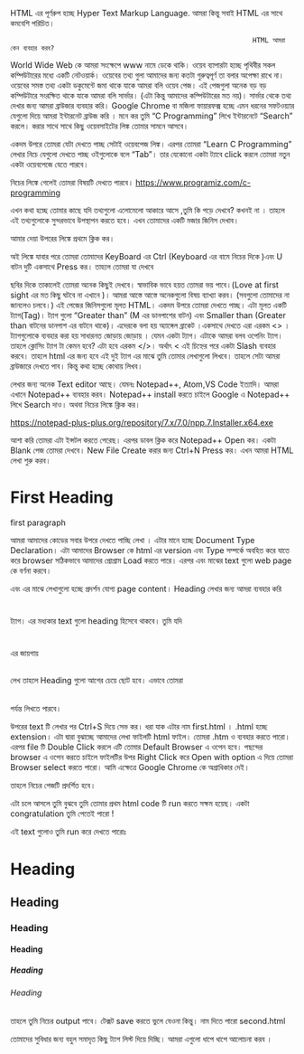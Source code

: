 HTML এর পূর্ণরুপ হচ্ছে Hyper Text Markup Language.
আমরা কিন্তু সবাই HTML এর সাথে কমবেশি পরিচিত।
 

                                                                HTML আমরা কেন ব্যবহার করব?

World Wide Web কে আমরা সংক্ষেপে www নামে ডেকে থাকি। ওয়েব ব্যাপারটা হচ্ছে পৃথিবীর সকল কম্পিউটারের মধ্যে একটি নেটওয়ার্ক। ওয়েবের তথ্য গুলা আমাদের জন্য কতটা গুরুত্বপূর্ণ তা বলার অপেক্ষা রাখে না। ওয়েবের সমস্ত তথ্য একটা ডকুমেন্টে জমা থাকে যাকে আমরা বলি ওয়েব পেজ। 
এই পেজগুলা অনেক বড় বড় কম্পিউটারে সংরক্ষিত থাকে যাকে আমরা বলি সার্ভার। (এটা কিন্তু আমাদের কম্পিউটারের মত নয়)। সার্ভার থেকে তথ্য দেখার জন্য আমরা ব্রাউজার ব্যবহার করি। Google Chrome বা মজিলা ফায়ারফক্স হচ্ছে এমন ধরনের সফটওয়্যার যেগুলো দিয়ে আমরা ইন্টারনেট ব্রাউজ করি । মনে কর তুমি “C Programming” লিখে ইন্টারনেটে “Search” করলে। করার সাথে সাথে কিছু ওয়েবসাইটের লিঙ্ক তোমার সামনে আসবে। 



একদম উপরে তোমরা যেটা দেখতে পাচ্ছ সেটাই ওয়েবপেজ লিঙ্ক। এরপর তোমরা “Learn C Programming” লেখার নিচে যেগুলো দেখতে পাচ্ছ ওইগুলোকে বলে “Tab”। তার যেকোনো একটা ট্যাবে click করলে তোমরা নতুন একটা ওয়েবপেজে যেতে পারবে।

নিচের লিঙ্কে গেলেই তোমরা বিষয়টি দেখতে পারবে।
https://www.programiz.com/c-programming

এখন কথা হচ্ছে তোমার কাছে যদি তথ্যগুলো এলোমেলো আকারে আসে ,তুমি কি পড়ে দেখবে?
কখনই না ।
তাহলে এই তথ্যগুলোকে সুন্দরভাবে উপস্থাপন করতে হবে। 
এখন তোমাদের একটি মজার জিনিস দেখাব।

আমার দেয়া উপরের লিঙ্কে প্রথমে ক্লিক কর।

অই লিঙ্কে যাবার পরে তোমরা তোমাদের KeyBoard এর Ctrl (Keyboard এর বামে নিচের দিকে )এবং U বাটন দুটি  একসাথে Press কর। তাহলে তোমরা যা দেখবে 


ছবির দিকে তাকালেই তোমরা অনেক কিছুই দেখবে। স্বাভাবিক ভাবে হয়ত তোমরা ভয় পাবে।(Love at first sight এর মত কিছু ঘটবে না এখানে )। আমরা আস্তে আস্তে অনেকগুলো বিষয় ব্যাখ্যা করব। (সবগুলো তোমাদের না জানলেও চলবে।) 
 এই পেজের জিনিসগুলো মূলত HTML। একদম উপরে তোমরা <!DOCTYPE html> দেখতে পাচ্ছ। এটা মূলত একটি ট্যাগ(Tag)। ট্যাগ গুলো “Greater than” (M এর ডানপাশের বাটন) এবং Smaller than (Greater than বাটনের ডানপাশ এর বাটনে থাকে)। এদেরকে বলা হয় অ্যাঙ্গেল ব্রাকেট ।একসাথে দেখতে এরা এরকম <> । ট্যাগগুলোকে ব্যবহার করা হয় সাধারনত জোড়ায় জোড়ায় । যেমন <html> একটা ট্যাগ। এটাকে আমরা বলব ওপেনিং ট্যাগ। তাহলে ক্লোসিং ট্যাগ টা কেমন হবে?
এটা হবে এরকম </>। অর্থাৎ < এই চিহ্নের পরে একটা Slash ব্যবহার করবে। তাহলে html এর জন্য হবে </html> এই দুই ট্যাগ এর মাঝে তুমি তোমার লেখাগুলো লিখবে। তাহলে সেটা আমরা ব্রাউজারে দেখতে পাব। কিন্তু কথা হচ্ছে কোথায় লিখব।

লেখার জন্য অনেক Text editor আছে। যেমনঃ Notepad++, Atom,VS Code ইত্যাদি। আমরা এখানে Notepad++ ব্যবহার
করব।
Notepad++ install করতে চাইলে Google এ Notepad++ লিখে Search দাও। অথবা নিচের লিঙ্কে ক্লিক কর। 

https://notepad-plus-plus.org/repository/7.x/7.0/npp.7.Installer.x64.exe

আশা করি তোমরা এটা ইন্সটল করতে পেরেছ। এরপর ডাবল ক্লিক করে Notepad++ Open কর। একটা Blank পেজ তোমরা দেখবে। New File Create করার জন্য Ctrl+N Press কর।
এখন আমরা HTML লেখা শুরু করব।
   

<!DOCTYPE html>
<html>
<body>

<h1> First Heading </h1>
<p> first paragraph </p>
</body>
</html>




 আমরা আমাদের কোডের সবার উপরে দেখতে পাচ্ছি <!DOCTYPE html> লেখা ।
এটার মানে হচ্ছে Document Type Declaration। এটা আমাদের Browser কে html এর version এবং Type সম্পর্কে অবহিত করে যাতে করে browser সঠিকভাবে আমাদের প্রোগ্রাম Load করতে পারে।
এরপর <html> এবং </html> মাঝের text গুলো web page কে বর্ণনা করবে। 
<body>  এবং </body> এর মাঝে লেখাগুলো হচ্ছে  প্রদর্শন যোগ্য page content।
Heading লেখার জন্য আমরা ব্যবহার করি <h1> </h1> ট্যাগ। এর মধ্যকার text গুলো heading হিসেবে থাকবে।
তুমি যদি <h1></h1> এর জায়গায় <h2></h2> লেখ তাহলে Heading গুলো আগের চেয়ে ছোট হবে।
এভাবে তোমরা <h6></h6> পর্যন্ত লিখতে পারবে। 

উপরের text টি লেখার পর Ctrl+S দিয়ে সেভ কর। ধরা যাক এটার নাম first.html । .html হচ্ছে extension। এটা দ্বারা বুঝাচ্ছে আমাদের লেখা ফাইলটি html ফাইল। তোমরা .htm ও ব্যবহার করতে পারো। এরপর file টি Double Click করলে এটি তোমার Default Browser এ ওপেন হবে। পছন্দের browser এ ওপেন করতে চাইলে ফাইলটির উপর Right Click করে Open with option এ দিয়ে তোমরা Browser select করতে পারো। আমি এক্ষেত্রে Google Chrome কে অগ্রাধিকার দেই।

তাহলে নিচের পেজটি প্রদর্শিত হবে। 

এটা চলে আসলে তুমি বুঝবে তুমি তোমার প্রথম html code টি run করতে সক্ষম হয়েছ।
একটা congratulation তুমি পেতেই পারো !

এই text গুলোও তুমি run করে দেখতে পারোঃ

<!DOCTYPE html>
<html>
<body>
<h1>Heading </h1>
<h2>Heading </h2>
<h3>Heading </h3>
<h4>Heading </h4>
<h5>Heading </h5>
<h6>Heading </h6>

</body>
</html>




তাহলে তুমি নিচের output পাবে। টেক্সট save করতে ভুলে যেওনা কিন্তু। নাম দিতে পারো second.html


তোমাদের সুবিধার জন্য বহুল সমাদৃত কিছু ট্যাগ লিস্ট দিয়ে দিচ্ছি। আমরা এগুলো ধাপে ধাপে আলোচনা করব ।

<!DOCTYPE>		
<html>			
<head>		
<title>			
<body>		
<h1> to <h6>		
<p>			
<br>			
<!--...-->		
<form>			
<input>		
<textarea>		
<button>		
<select>		
<option>		
<label>		
<fieldset>		
<datalist>		
<output>		
<img>			
<ul>			
<ol>			
<li>			
<table>		
<caption>		
<th>			
<tr>			
<td>			
<thead>		
<style>			
<div>			
<span>	
<script>	

	
<!DOCTYPE>


এটা নিয়ে আমরা আলোচনা করেছি আগেই। এটার মানে হচ্ছে Document Type Declaration। এটা আমাদের Browser কে html এর version এবং Type সম্পর্কে অবহিত করে যাতে করে browser সঠিকভাবে আমাদের প্রোগ্রাম Load করতে পারে।

<html> </html>

এই ট্যাগ এর মাঝের text গুলো web page কে প্রদর্শন করে। 
                                                             
